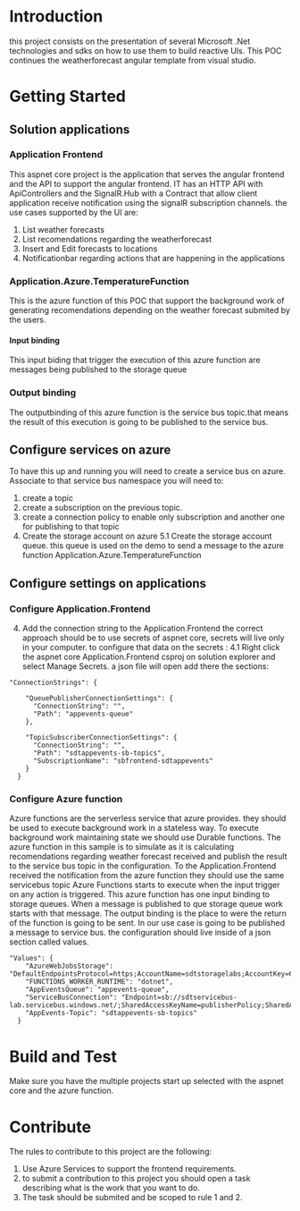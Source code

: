 # Introduction 
this project consists on the presentation of several Microsoft .Net technologies and sdks on how to use them to build reactive UIs. 
This POC continues the  weatherforecast angular template from visual studio.  


# Getting Started

## Solution applications
### Application Frontend
This aspnet core project is the application that serves the angular frontend and the API to support the angular frontend. IT has an HTTP API with ApiControllers
and the SignalR.Hub<T> with a Contract that allow client application receive notification using the signalR subscription channels. 
the use cases supported by the UI are: 

1. List weather forecasts
2. List recomendations regarding the weatherforecast
3. Insert and Edit forecasts to locations
4. Notificationbar regarding actions that are happening in the applications

### Application.Azure.TemperatureFunction 
This is the azure function of this POC that support the background work of generating recomendations depending on the weather forecast submited by the users. 

#### Input binding
This input biding that trigger the execution of this azure function are messages being  published to the storage queue

### Output binding
The outputbinding of this azure function is the service bus topic.that means the result of this execution is going to be published to the service bus. 



## Configure services on azure
To have this up and running you will need to create a service bus on azure. Associate to that service bus namespace you will need to:
1. create a topic
2. create a subscription on the previous topic.
3. create a connection policy to enable only subscription and another one for publishing to that topic
5. Create the storage account on azure
5.1 Create the storage account queue. this queue is used on the demo to send a message to the azure function Application.Azure.TemperatureFunction

## Configure settings on applications

### Configure Application.Frontend

4. Add the connection string to the Application.Frontend the correct approach should be to use secrets of aspnet core, secrets will live only in your computer. to configure that data on the secrets :
4.1 Right click the aspnet core Application.Frontend csproj on solution explorer and select Manage Secrets. a json file will open add there the sections:

```
"ConnectionStrings": {

    "QueuePublisherConnectionSettings": {
      "ConnectionString": "",
      "Path": "appevents-queue"
    },

    "TopicSubscriberConnectionSettings": {
      "ConnectionString": "",
      "Path": "sdtappevents-sb-topics",
      "SubscriptionName": "sbfrontend-sdtappevents"
    }
  }
```

### Configure Azure function
Azure functions are the serverless service that azure provides. they should be used to execute background work in a stateless way. To execute background work 
maintaining state we should use Durable functions. The azure function in this sample is to simulate as it is calculating recomendations regarding weather forecast received 
and publish the result to the service bus topic in the configuration. To the Application.Frontend received the notification from the azure function they should use the same servicebus topic
Azure Functions starts to execute when the input trigger on any action is triggered. 
This azure function has one input binding to storage queues. When a message is published to que storage queue work starts with that message.
The  output binding  is the place to were the return of the function is going to be sent. In our use case is going to be published a message to  service bus.
 the configuration should live inside of a json section called values.

```
"Values": {
    "AzureWebJobsStorage": "DefaultEndpointsProtocol=https;AccountName=sdtstoragelabs;AccountKey=6Q0dWyO5kkMXwZVau2uChoTbHbOPptLclCQbsQoslCw5SDm2VTq9L9xWEGXon4lNaU8GLxLz0PBZPN1EXtkclg==;BlobEndpoint=https://sdtstoragelabs.blob.core.windows.net/;TableEndpoint=https://sdtstoragelabs.table.core.windows.net/;QueueEndpoint=https://sdtstoragelabs.queue.core.windows.net/;FileEndpoint=https://sdtstoragelabs.file.core.windows.net/",
    "FUNCTIONS_WORKER_RUNTIME": "dotnet",
    "AppEventsQueue": "appevents-queue",
    "ServiceBusConnection": "Endpoint=sb://sdtservicebus-lab.servicebus.windows.net/;SharedAccessKeyName=publisherPolicy;SharedAccessKey=pxZhPuNU/gZbg4CL87jdKxTdlAcmNPSfyAqsPy6kgfM=",
    "AppEvents-Topic": "sdtappevents-sb-topics"
  }
```




# Build and Test
Make sure you have the multiple projects start up selected with the aspnet core and the azure function. 

# Contribute
The rules to contribute to this project are the following:
1. Use Azure Services to support the frontend requirements. 
2. to submit a contribution to this project you should open a task describing what is the work that you want to do. 
3. The task should be submited and be scoped to rule 1 and 2.  